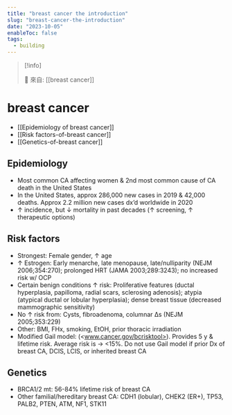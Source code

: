 ```yaml
---
title: "breast cancer the introduction"
slug: "breast-cancer-the-introduction"
date: "2023-10-05"
enableToc: false
tags:
  - building
---
```


> [!info]
>
> 🌱 來自: [[breast cancer]]

# breast cancer

- [[Epidemiology of breast cancer]]
- [[Risk factors-of-breast cancer]]
- [[Genetics-of-breast cancer]]

## Epidemiology

- Most common CA affecting women & 2nd most common cause of CA death in the United States
- In the United States, approx 286,000 new cases in 2019 & 42,000 deaths. Approx 2.2 million new cases dx’d worldwide in 2020
- ↑ incidence, but ↓ mortality in past decades (↑ screening, ↑ therapeutic options)

## Risk factors

- Strongest: Female gender, ↑ age
- ↑ Estrogen: Early menarche, late menopause, late/nulliparity (NEJM 2006;354:270); prolonged HRT (JAMA 2003;289:3243); no increased risk w/ OCP
- Certain benign conditions ↑ risk: Proliferative features (ductal hyperplasia, papilloma, radial scars, sclerosing adenosis); atypia (atypical ductal or lobular hyperplasia); dense breast tissue (decreased mammographic sensitivity)
- No ↑ risk from: Cysts, fibroadenoma, columnar Δs (NEJM 2005;353:229)
- Other: BMI, FHx, smoking, EtOH, prior thoracic irradiation
- Modified Gail model: (<www.cancer.gov/bcrisktool>). Provides 5 y & lifetime risk. Average risk is → <15%. Do not use Gail model if prior Dx of breast CA, DCIS, LCIS, or inherited breast CA

## Genetics

- BRCA1/2 mt: 56-84% lifetime risk of breast CA
- Other familial/hereditary breast CA: CDH1 (lobular), CHEK2 (ER+), TP53, PALB2, PTEN, ATM, NF1, STK11
